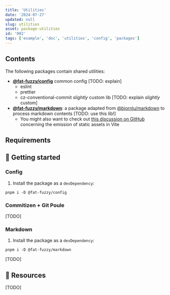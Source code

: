 ```yaml
---
title: 'Utilities'
date: '2024-07-27'
updated: null
slug: utilities
asset: package-utilities
id: '002'
tags: ['example', 'doc', 'utilities', 'config', 'packages']
---
```


## Contents

The following packages contain shared utilities:

- **[@fat-fuzzy/config](https://github.com/fat-fuzzy/rocks/tree/main/packages/config)** common config [TODO: explain]
  - eslint
  - prettier
  - cz-conventional-commit _slightly_ custom lib [TODO: explain _slightly_ custom]
- **[@fat-fuzzy/markdown](https://github.com/fat-fuzzy/rocks/tree/main/packages/markdown)**: a package adapted from [@bjornlu/markdown](https://github.com/bluwy/website/tree/master/packages/markdown) to process markdown contents [TODO: use this lib!]
  - You might also want to check out [this discussion on GitHub](https://github.com/vitejs/vite/discussions/13808) concerning the emission of static assets in Vite

## Requirements

## 🚧 Getting started

### Config

1. Install the package as a `devDependency`:

```shell
pnpm i -D @fat-fuzzy/config
```

### Commitizen + Git Poule

[TODO]

### Markdown

1. Install the package as a `devDependency`:

```shell
pnpm i -D @fat-fuzzy/markdown
```

[TODO]

## 🚧 Resources

[TODO]
